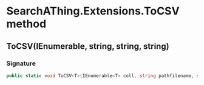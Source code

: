 # SearchAThing.Extensions.ToCSV method
## ToCSV<T>(IEnumerable<T>, string, string, string)
### Signature
```csharp
public static void ToCSV<T>(IEnumerable<T> coll, string pathfilename, string fieldSeparator = ",", string decimalSeparator = ".")
```
